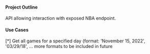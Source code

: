 #### Project Outline

API allowing interaction with exposed NBA endpoint.

#### Use Cases

[*] Get all games for a specified day (format: 'November 15, 2022', '03/29/18', ... more formats to be included in future
